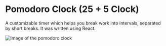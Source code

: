 # Pomodoro Clock (25 + 5 Clock)

A customizable timer which helps you break work into intervals, separated by short breaks. It was written using React.

![Image of the pomodoro clock](https://icecube-eu-301.icedrive.io/thumbnail?p=4lhPZfrgtYjOQbaE3o6JHfJzDgJm%2BasMo5ZmKD4ugU5mFLnweQ%2Fyw%2BeN%2Bth7UtmR9gLcEGIm1aFEyWj3bOhisKQbFGAzoaZl3MXZSc2gpxw2sajEBk6BqXFVV5DAw52e&w=1280&h=1280&m=cropped)


